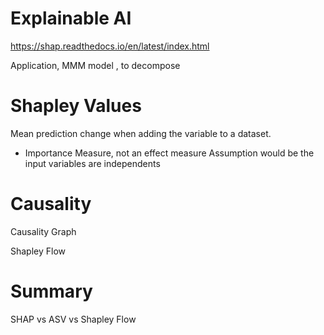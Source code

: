 # Explainable AI

https://shap.readthedocs.io/en/latest/index.html

Application, MMM model , to decompose

# Shapley Values
Mean prediction change when adding the variable to a dataset.
- Importance Measure, not an effect measure
Assumption would be the input variables are independents

# Causality

Causality Graph

Shapley Flow


# Summary

SHAP vs ASV vs Shapley Flow

